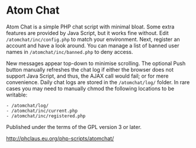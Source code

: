 # Atom Chat

Atom Chat is a simple PHP chat script with minimal bloat. Some extra features are provided by Java Script, but it works fine without. Edit `/atomchat/inc/config.php` to match your environment. Next, register an account and have a look around. You can manage a list of banned user names in `/atomchat/inc/banned.php` to deny access.

New messages appear top-down to minimise scrolling. The optional Push button manually refreshes the chat log if either the browser does not support Java Script, and thus, the AJAX call would fail; or for mere convenience. Daily chat logs are stored in the `/atomchat/log/` folder. In rare cases you may need to manually chmod the following locations to be writable: 
````
- /atomchat/log/
- /atomchat/inc/current.php
- /atomchat/inc/registered.php
````

Published under the terms of the GPL version 3 or later.

http://phclaus.eu.org/php-scripts/atomchat/
